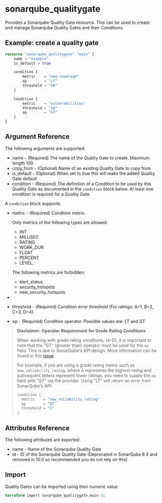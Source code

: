 # sonarqube_qualitygate

Provides a Sonarqube Quality Gate resource. This can be used to create and manage Sonarqube Quality Gates and their Conditions.

## Example: create a quality gate

```terraform
resource "sonarqube_qualitygate" "main" {
    name = "example"
    is_default = true

    condition {
        metric    = "new_coverage"
        op        = "LT"
        threshold = "50"
    }

    condition {
        metric    = "vulnerabilities"
        threshold = "10"
        op        = "GT"
    }
}
```

## Argument Reference

The following arguments are supported:

- name - (Required) The name of the Quality Gate to create. Maximum length 100
- copy_from - (Optional) Name of an existing Quality Gate to copy from
- is_default - (Optional) When set to true this will make the added Quality Gate default
- condition - (Required) The definition of a Condition to be used by this Quality Gate as documented in the `condition` block below.  At least one condition is required for a Quality Gate.

A `condition` block supports:

- metric - (Required) Condition metric.

  Only metrics of the following types are allowed:
  - INT
  - MILLISEC
  - RATING
  - WORK_DUR
  - FLOAT
  - PERCENT
  - LEVEL.

  The following metrics are forbidden:
  - alert_status
  - security_hotspots
  - new_security_hotspots
-
- threshold - (Required) Condition error threshold (For ratings: A=1, B=2, C=3, D=4)
- op - (Required) Condition operator. Possible values are: LT and GT

> **Disclaimer: Operator Requirement for Grade Rating Conditions**
>
> When working with grade rating conditions, (A-D), it is important to note that the "GT" (greater than) operator must be used for the `op` field. This is due to SonarQube's API design. More information can be found in this [issue](https://github.com/jdamata/terraform-provider-sonarqube/issues/171).
>
> For example, if you are using a grade rating metric such as `new_reliability_rating`, where A represents the highest rating and subsequent letters represent lower ratings, you need to supply the `op` field with "GT" via the provider. Using "LT" will return an error from SonarQube's API:
>
> ```terraform
> condition {
>   metric    = "new_reliability_rating"
>   op        = "GT"
>   threshold = "1"
> }

## Attributes Reference

The following attributes are exported:

- name - Name of the Sonarqube Quality Gate
- id - ID of the Sonarqube Quality Gate (Deprecated in SonarQube 8.4 and removed in 10.0 so recommended you do not rely on this)

## Import

Quality Gates can be imported using their numeric value

```terraform
terraform import sonarqube_qualitygate.main 11
```
